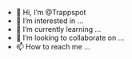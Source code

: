- 👋 Hi, I’m @Trappspot
- 👀 I’m interested in ...
- 🌱 I’m currently learning ...
- 💞️ I’m looking to collaborate on ...
- 📫 How to reach me ...

<!---import CoreBluetooth

class ViewController: UIViewController, CBCentralManagerDelegate, CBPeripheralDelegate {
    // Initialize central and peripheral managers
    var centralManager: CBCentralManager!
    var peripheral: CBPeripheral!

    // Define the UUID of the Bluetooth device
    let serviceUUID = CBUUID(string: "XXXX")
    let characteristicUUID = CBUUID(string: "XXXX")

    // Define a list to store the discovered frequencies
    var frequencies = [Double]()

    override func viewDidLoad() {
        super.viewDidLoad()

        // Initialize the central manager and set it as the delegate
        centralManager = CBCentralManager(delegate: self, queue: nil)
    }

    // Function to start scanning for Bluetooth devices
    func startScan() {
        centralManager.scanForPeripherals(withServices: [serviceUUID], options: nil)
    }

    // Function to stop scanning for Bluetooth devices
    func stopScan() {
        centralManager.stopScan()
    }

    // Function to connect to the selected Bluetooth device
    func connectToDevice() {
        centralManager.connect(peripheral, options: nil)
    }

    // Function to disconnect from the Bluetooth device
    func disconnectFromDevice() {
        centralManager.cancelPeripheralConnection(peripheral)
    }

    // Function to send a frequency to the connected device
    func sendFrequency(frequency: Double) {
        // Convert the frequency to a data format that can be sent over Bluetooth
        let data = Data(bytes: &frequency, count: MemoryLayout.size(ofValue: frequency))
        
        // Send the data to the connected device
        peripheral.writeValue(data, for: characteristic, type: .withResponse)
    }

    // Function to add a frequency to the list
    func addFrequency(frequency: Double) {
        frequencies.append(frequency)
    }

    // Function to remove a frequency from the list
    func removeFrequency(atIndex index: Int) {
        frequencies.remove(at: index)
    }

    // Function to repeat a selected frequency
    func repeatFrequency(atIndex index: Int) {
        let frequency = frequencies[index]
        sendFrequency(frequency: frequency)
    }

    // Function to send a selected frequency to a device or fob key
    func sendFrequencyToDevice(atIndex index: Int) {
        let frequency = frequencies[index]
        // Add code to send the frequency to the device or fob key using the appropriate protocol
    }

    // Function to handle Bluetooth events
    func centralManager(_ central: CBCentralManager, didDiscover peripheral: CBPeripheral, advertisementData: [String : Any], rssi RSSI: NSNumber) {
        // Stop scanning for devices once the target device is found
        stopScan()

        // Connect to the target device
        self.peripheral = peripheral
        peripheral.delegate = self
        connectToDevice()
    }

    func centralManager(_ central: CBCentralManager, didConnect peripheral: CBPeripheral) {
        // Discover the service and characteristic of the connected device
        peripheral.discoverServices([serviceUUID])
    }

    func peripheral

Trappspot/Trappspot is a ✨ special ✨ repository because its `README.md` (this file) appears on your GitHub profile.
You can click the Preview link to take a look at your changes.
--->
